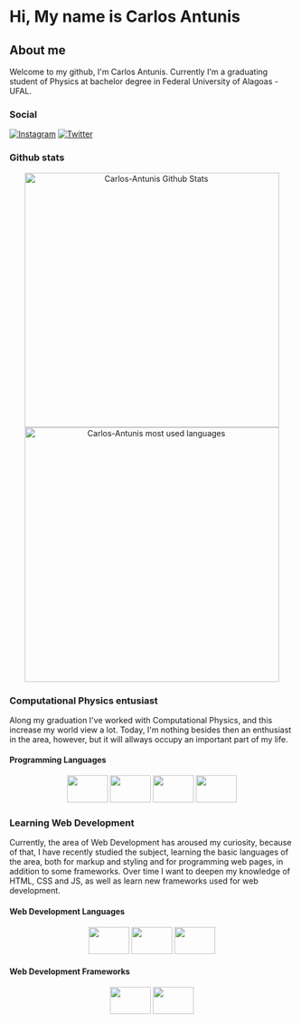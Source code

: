# Hi, My name is Carlos Antunis

## About me

Welcome to my github, I'm Carlos Antunis. Currently I'm a graduating student of Physics at bachelor degree in Federal University of Alagoas - UFAL.

### Social

[![Instagram](https://img.shields.io/badge/Instagram-%23E4405F.svg?logo=Instagram&?style=plastic&logoColor=white)](https://www.instagram.com/carlos.phys/)
[![Twitter](https://img.shields.io/badge/Twitter-%231DA1F2.svg?logo=Twitter&l&?style=plastic&logoColor=white)](https://twitter.com/Carlos_Antunis)

### Github stats

<div align="center">
    <div>
        <a href="https://github.com/Carlos-Antunis">
            <img  width="450rem" src="https://github-readme-stats.vercel.app/api?username=Carlos-Antunis&show_icons=true&theme=tokyonight&hide_border=true" alt="Carlos-Antunis Github Stats" />
        </a>
    </div>
    <div>
        <a href="https://github.com/Carlos-Antunis">
            <img width="450rem" src="https://github-readme-stats.vercel.app/api/top-langs/?username=carlos-antunis&langs_count=10&theme=tokyonight&hide_border=true&layout=compact" alt="Carlos-Antunis most used languages" />
        </a>
    </div>
</div>

### Computational Physics entusiast

Along my graduation I've worked with Computational Physics, and this increase my world view a lot. Today, I'm nothing besides then an enthusiast in the area, however, but it will allways occupy an important part of my life.

#### Programming Languages

<div align="center" margin-top="2.0rem">
    <img height="48" width="72" src="https://cdn.jsdelivr.net/gh/devicons/devicon/icons/c/c-line.svg" />
    <img height="48" width="72" src="https://cdn.jsdelivr.net/gh/devicons/devicon/icons/cplusplus/cplusplus-line.svg" />
    <img height="48" width="72" src="https://cdn.jsdelivr.net/gh/devicons/devicon/icons/python/python-original.svg" />
    <img height="48" width="72" style="color: white;" src="https://cdn.jsdelivr.net/gh/devicons/devicon/icons/r/r-original.svg" />
</div>

### Learning Web Development

Currently, the area of Web Development has aroused my curiosity, because of that, I have recently studied the subject, learning the basic languages of the area, both for markup and styling and for programming web pages, in addition to some frameworks. Over time I want to deepen my knowledge of HTML, CSS and JS, as well as learn new frameworks used for web development.

#### Web Development Languages

<div align="center" margin-top="2.0rem">
    <img height="48" width="72" src="https://cdn.jsdelivr.net/gh/devicons/devicon/icons/html5/html5-plain-wordmark.svg" />
    <img height="48" width="72" src="https://cdn.jsdelivr.net/gh/devicons/devicon/icons/css3/css3-plain-wordmark.svg" />
    <img height="48" width="72" src="https://cdn.jsdelivr.net/gh/devicons/devicon/icons/javascript/javascript-plain.svg" />
</div>

#### Web Development Frameworks


<div align="center" margin-top="2.0rem">
    <img height="48" width="72" src="https://cdn.jsdelivr.net/gh/devicons/devicon/icons/tailwindcss/tailwindcss-plain.svg" />
    <img height="48" width="72" src="https://cdn.jsdelivr.net/gh/devicons/devicon/icons/bootstrap/bootstrap-plain.svg" />
</div>
